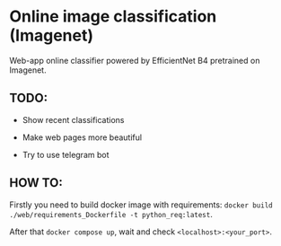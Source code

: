 # Online image classification (Imagenet)

Web-app online classifier powered by EfficientNet B4 pretrained on Imagenet.


## TODO:

 - Show recent classifications

 - Make web pages more beautiful

 - Try to use telegram bot

 ## HOW TO:

Firstly you need to build docker image with requirements: `docker build ./web/requirements_Dockerfile -t python_req:latest`.

After that `docker compose up`, wait and check `<localhost>:<your_port>`.



